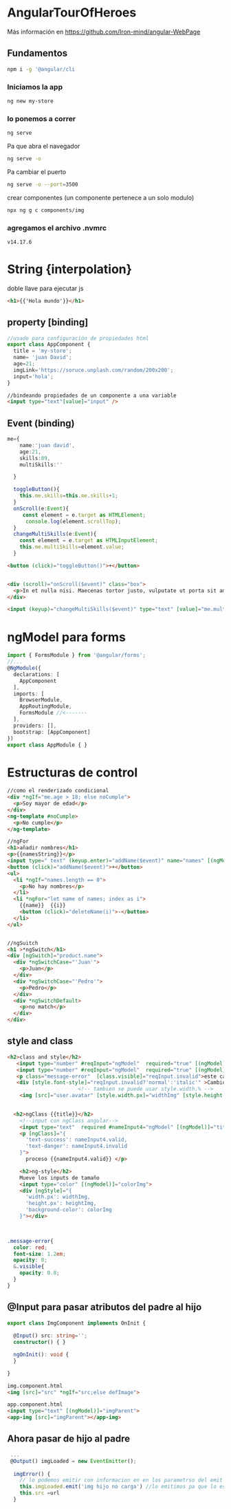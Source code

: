 # AngularTourOfHeroes 

Más información en https://github.com/Iron-mind/angular-WebPage
## Fundamentos

```bash
npm i -g '@angular/cli
```

### Iniciamos la app
```bash
ng new my-store
```

### lo ponemos a correr
```bash
ng serve
```
Pa que abra el navegador
```bash
ng serve -o 
```
Pa cambiar el puerto
```bash
ng serve -o --port=3500
```
crear componentes (un componente pertenece a un solo modulo)
```bash
npx ng g c components/img
```

### agregamos el archivo .nvmrc
```
v14.17.6
```


# String {interpolation}
doble llave para ejecutar js
```html
<h1>{{'Hola mundo'}}</h1>
```
## property [binding]
```ts
//usado para configuración de propiedades html
export class AppComponent {
  title = 'my-store';
  name= 'juan David';
  age=21;
  imgLink='https://soruce.unplash.com/random/200x200';
  input='hola';
}
```
```html
//bindeando propiedades de un componente a una variable
<input type="text"[value]="input" />
```
## Event (binding)

```ts
me={
    name:'juan david',
    age:21,
    skills:89,
    multiSkills:''

  }

  toggleButton(){
    this.me.skills=this.me.skills+1;
  }
  onScroll(e:Event){
     const element = e.target as HTMLElement;
      console.log(element.scrollTop);
  }
  changeMultiSkills(e:Event){
    const element = e.target as HTMLInputElement;
    this.me.multiSkills=element.value;
  }
```

```html
<button (click)="toggleButton()">+</button>


<div (scroll)="onScroll($event)" class="box">
  <p>In et nulla nisi. Maecenas tortor justo, vulputate ut porta sit amet, suscipit nec orci. Nullam ac blandit purus. Aliquam tincidunt nunc non eleifend congue.</p>
</div>

<input (keyup)="changeMultiSkills($event)" type="text" [value]="me.multiSkills" />

```
# ngModel para forms
```ts
import { FormsModule } from '@angular/forms';
//...
@NgModule({
  declarations: [
    AppComponent
  ],
  imports: [
    BrowserModule,
    AppRoutingModule,
    FormsModule //<-------
  ],
  providers: [],
  bootstrap: [AppComponent]
})
export class AppModule { }
```
# Estructuras de control
```html
//como el renderizado condicional
<div *ngIf="me.age > 18; else noCumple">
  <p>Soy mayor de edad</p>
</div>
<ng-template #noCumple>
  <p>No cumple</p>
</ng-template>

//ngFor
<h1>añadir nombres</h1>
<p>{{namesString}}</p>
<input type=" text" (keyup.enter)="addName($event)" name="names" [(ngModel)]="name">
<button (click)="addName($event)">+</button>
<ul>
  <li *ngIf="names.length == 0">
    <p>No hay nombres</p>
  </li>
  <li *ngFor="let name of names; index as i">
    {{name}}  {{i}}
    <button (click)="deleteName(i)">-</button>
  </li>
</ul>


//ngSuitch
<h1 >*ngSwitch</h1>
<div [ngSwitch]="product.name">
  <div *ngSwitchCase="'Juan'">
    <p>Juan</p>
  </div>
  <div *ngSwitchCase="'Pedro'">
    <p>Pedro</p>
  </div>
  <div *ngSwitchDefault>
    <p>no match</p>
  </div>
</div>
```

## style and class
```html
<h2>class and style</h2>
   <input type="number" #reqInput="ngModel"  required="true" [(ngModel)]="widthImg" >
   <input type="number" #reqInput="ngModel"  required="true" [(ngModel)]="heightImg" >
   <p class="message-error"  [class.visible]="reqInput.invalid">este campo es requerido</p>
   <div [style.font-style]="reqInput.invalid?'normal':'italic'" >Cambio de estilos en tiempo real</div>
                       <!-- tambien se puede usar style.width.% -->
    <img [src]="user.avatar" [style.width.px]="widthImg" [style.height.px]="heightImg" [style.border]="'1px solid black'">
  

  <h2>ngClass {{title}}</h2>
    <!--input con ngClass angular-->
    <input type="text"  required #nameInput4="ngModel" [(ngModel)]="title">
    <p [ngClass]="{
      'text-success': nameInput4.valid,
      'text-danger': nameInput4.invalid
    }">
      proceso {{nameInput4.valid}} </p>

    <h2>ng-style</h2>
    Mueve los inputs de tamaño
    <input type="color" [(ngModel)]="colorImg">
    <div [ngStyle]="{
      'width.px': widthImg,
      'height.px': heightImg,
      'background-color': colorImg
    }"></div>

 
```
```scss
.message-error{
  color: red;
  font-size: 1.2em;
  opacity: 0;
  &.visible{
    opacity: 0.8;
  }
}
```

## @Input para pasar atributos del padre al hijo
```ts
export class ImgComponent implements OnInit {
 
  @Input() src: string='';
  constructor() { }

  ngOnInit(): void {
  }

}
```
```html
img.component.html
<img [src]="src" *ngIf="src;else defImage">

app.component.html
<input type="text" [(ngModel)]="imgParent">
<app-img [src]="imgParent"></app-img>
```

## Ahora pasar de hijo al padre

```ts
 ...
 @Output() imgLoaded = new EventEmitter();
  
  imgError() {
    // lo podemos emitir con informacion en en los parametrso del emit
    this.imgLoaded.emit('img hijo no carga') //lo emitimos pa que lo escuche el padre
    this.src =url
  }
  ```
